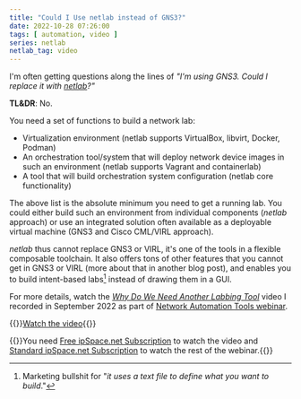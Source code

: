 ```yaml
---
title: "Could I Use netlab instead of GNS3?"
date: 2022-10-28 07:26:00
tags: [ automation, video ]
series: netlab
netlab_tag: video
---
```

I'm often getting questions along the lines of _"I'm using GNS3. Could I replace it with [netlab](https://netsim-tools.readthedocs.io/en/latest/)?"_

**TL&DR**: No.

You need a set of functions to build a network lab:

* Virtualization environment (netlab supports VirtualBox, libvirt, Docker, Podman)
* An orchestration tool/system that will deploy network device images in such an environment (netlab supports Vagrant and containerlab)
* A tool that will build orchestration system configuration (netlab core functionality)
<!--more-->
The above list is the absolute minimum you need to get a running lab. You could either build such an environment from individual components (*netlab* approach) or use an integrated solution often available as a deployable virtual machine (GNS3 and Cisco CML/VIRL approach).

*netlab* thus cannot replace GNS3 or VIRL, it's one of the tools in a flexible composable toolchain. It also offers tons of other features that you cannot get in GNS3 or VIRL (more about that in another blog post), and enables you to build intent-based labs[^MBS] instead of drawing them in a GUI.

[^MBS]: Marketing bullshit for "_it uses a text file to define what you want to build_."

For more details, watch the *[Why Do We Need Another Labbing Tool](https://my.ipspace.net/bin/get/NetTools/N1%20-%20Why%20Do%20We%20Need%20Another%20Labbing%20Tool.mp4?doccode=NetTools)* video I recorded in September 2022 as part of [Network Automation Tools webinar](https://www.ipspace.net/Network_Automation_Tools).

{{<jump>}}[Watch the video](https://my.ipspace.net/bin/get/NetTools/N1%20-%20Why%20Do%20We%20Need%20Another%20Labbing%20Tool.mp4?doccode=NetTools){{</jump>}}

{{<note info >}}You need [Free ipSpace.net Subscription](https://www.ipspace.net/Subscription/Free) to watch the video and [Standard ipSpace.net Subscription](https://www.ipspace.net/Subscription) to watch the rest of the webinar.{{</note>}}
